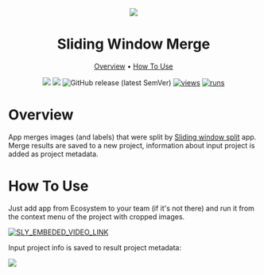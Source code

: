 <div align="center" markdown>
<img src="https://user-images.githubusercontent.com/106374579/182893998-99831e3d-7eda-42c8-8bc9-b08821659f0e.png"/>


# Sliding Window Merge

<p align="center">
  <a href="#Overview">Overview</a> •
  <a href="#How-To-Use">How To Use</a>
</p>


[![](https://img.shields.io/badge/supervisely-ecosystem-brightgreen)](../../../../supervisely-ecosystem/sliding-window/merge)
[![](https://img.shields.io/badge/slack-chat-green.svg?logo=slack)](https://supervisely.com/slack)
![GitHub release (latest SemVer)](https://img.shields.io/github/v/release/supervisely-ecosystem/sliding-window)
[![views](https://app.supervisely.com/img/badges/views/supervisely-ecosystem/sliding-window/merge.png)](https://supervisely.com)
[![runs](https://app.supervisely.com/img/badges/runs/supervisely-ecosystem/sliding-window/merge.png)](https://supervisely.com)

</div>

# Overview

App merges images (and labels) that were split by [Sliding window split](../../../../supervisely-ecosystem/supervisely-ecosystem%252Fsliding-window%252Fsplit) app. Merge results are saved to a new project, information about input project is added as project metadata.

# How To Use

Just add app from Ecosystem to your team (if it's not there) and run it from the context menu of the project with cropped images. 

<a data-key="sly-embeded-video-link" href="https://youtu.be/ACw8fIiLY50" data-video-code="ACw8fIiLY50">
    <img src="https://i.imgur.com/eQYGwAb.png" alt="SLY_EMBEDED_VIDEO_LINK"  style="max-width:100%;">
</a>

Input project info is saved to result project metadata:

<img src="https://i.imgur.com/R5us9Iv.png"/>



